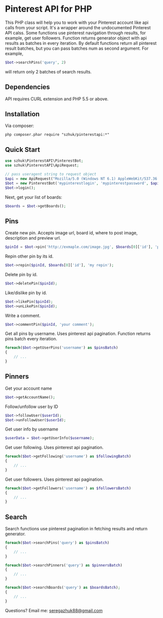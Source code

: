 # Pinterest API for PHP
This PHP class will help you to work with your Pinterest account like
api calls from your script. It's a wrapper around the undocumented Pinterest
API calss. Some functions use pinterest navigation through results, for example,
get user followers. Function returns generator object with api results as batches in 
every iteration. By default functions return all pinterest result batches, but you can 
pass batches num as second argument. For example, 
```php 
$bot->searchPins('query', 2)
```
will return only 2 batches of search results.

## Dependencies

API requires CURL extension and PHP 5.5 or above.

## Installation
Via composer:
```
php composer.phar require "szhuk/pinterestapi:*"
```

## Quick Start

```php 
use szhuk\PinterestAPI\PinterestBot;
use szhuk\PinterestAPI\ApiRequest;

// pass useragent string to request object
$api = new ApiRequest("Mozilla/5.0 (Windows NT 6.1) AppleWebKit/537.36 (KHTML, like Gecko) Chrome/41.0.2228.0 Safari/537.36");
$bot = new PinterestBot('mypinterestlogin', 'mypinterestpassword', $api);
$bot->login();
```

Next, get your list of boards:

```php
$boards = $bot->getBoards();
```

## Pins

Create new pin. Accepts image url, board id, where to post image, description and preview url.

```php
$pinId = $bot->pin('http://exmaple.com/image.jpg', $boards[0]['id'], 'pin description');
```
    
Repin other pin by its id.
```php
$bot->repin($pinId, $boards[0]['id'], 'my repin');
``` 
Delete pin by id.
```php
$bot->deletePin($pinId);
```   
Like/dislike pin by id.
```php
$bot->likePin($pinId);
$bot->unLikePin($pinId);
```
Write a comment.
```php
$bot->commentPin($pinId, 'your comment');
```
Get all pins by username. Uses pinterest api pagination. Function returns pins batch every iteration.
```php
foreach($bot->getUserPins('username') as $pinsBatch)
{
	// ...
}
```    
## Pinners

Get your account name
```php
$bot->getAccountName(); 
```	
Follow/unfollow user by ID
```php
$bot->followUser($userId);
$bot->unFollowUser($userId);
```	
Get user info by username
```php
$userData = $bot->getUserInfo($username);
```	
Get user following. Uses pinterest api pagination.
```php
foreach($bot->getFollowing('username') as $followingBatch)
{
	// ...
}
```
Get user followers. Uses pinterest api pagination.
```php
foreach($bot->getFollowers('username') as $followersBatch)
{
	// ...
}
```
## Search

Search functions use pinterest pagination in fetching results and return generator.
```php
foreach($bot->searchPins('query') as $pinsBatch)
{
	// ...
}

foreach($bot->searchPinners('query') as $pinnersBatch)
{
	// ...
}

foreach($bot->searchBoards('query') as $boardsBatch);
{
	// ...
}
```
Questions?  Email me:  seregazhuk88@gmail.com